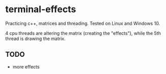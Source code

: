 # terminal-effects
Practicing c++, matrices and threading. Tested on Linux and Windows 10.

4 cpu threads are altering the matrix (creating the "effects"), while the 5th thread is drawing the matrix.

## TODO
* more effects